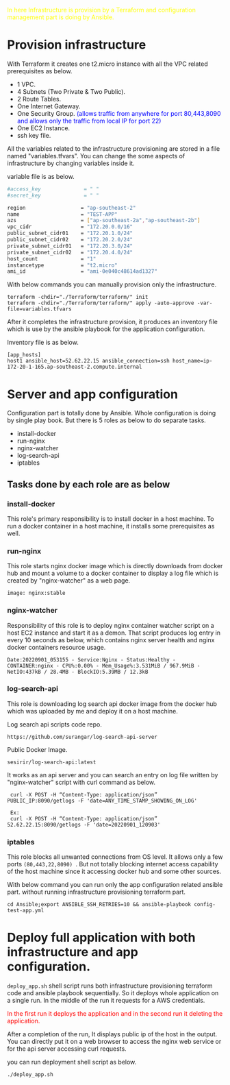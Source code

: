 <span style="color: yellow"> In here Infrastructure is provision by a Terraform and configuration management part is doing by Ansible. </span>

# Provision infrastructure

With Terraform it creates one t2.micro instance with all the VPC related prerequisites as below.

* 1 VPC.
* 4 Subnets (Two Private & Two Public).
* 2 Route Tables.
* One Internet Gateway.
* One Security Group. <span style="color: blue">(allows traffic from anywhere for port 80,443,8090 and allows only the traffic from local IP for port 22)</span>
* One EC2 Instance.
* ssh key file.

All the variables related to the infrastructure provisioning are stored in a file named "variables.tfvars". You can change the some aspects of infrastructure by changing variables inside it.

variable file is as below.

```sh
#access_key              = " "
#secret_key              = " "

region                  = "ap-southeast-2"
name                    = "TEST-APP"  
azs                     = ["ap-southeast-2a","ap-southeast-2b"]
vpc_cidr                = "172.20.0.0/16"
public_subnet_cidr01    = "172.20.1.0/24"
public_subnet_cidr02    = "172.20.2.0/24"
private_subnet_cidr01   = "172.20.3.0/24"
private_subnet_cidr02   = "172.20.4.0/24"
host_count              = "1"
instancetype            = "t2.micro"
ami_id                  = "ami-0e040c48614ad1327"
```

With below commands you can manually provision only the infrastructure.
```
terraform -chdir="./Terraform/terraform/" init
terraform -chdir="./Terraform/terraform/" apply -auto-approve -var-file=variables.tfvars
```

After it completes the infrastructure provision, it produces an inventory file which is use by the ansible playbook for the application configuration.

Inventory file is as below.
```
[app_hosts]
host1 ansible_host=52.62.22.15 ansible_connection=ssh host_name=ip-172-20-1-165.ap-southeast-2.compute.internal
```

# Server and app configuration

Configuration part is totally done by Ansible. Whole configuration is doing by single play book. But there is 5 roles as below to do separate tasks.

- install-docker
- run-nginx
- nginx-watcher
- log-search-api
- iptables

## Tasks done by each role are as below
### install-docker
This role's primary responsibility is to install docker in a host machine. To run a docker container in a host machine, it installs some prerequisites as well.


### run-nginx
This role starts nginx docker image which is directly downloads from docker hub and mount a volume to a docker container to display a log file which is created by "nginx-watcher" as a web page.
```
image: nginx:stable
```

### nginx-watcher
Responsibility of this role is to deploy nginx container watcher script on a host EC2 instance and start it as a demon. That script produces log entry in every 10 seconds as below, which contains nginx server health and nginx docker containers resource usage.
```
Date:20220901_053155 - Service:Nginx - Status:Healthy - CONTAINER:nginx - CPU%:0.00% - Mem_Usage%:3.531MiB / 967.9MiB - NetIO:437kB / 28.4MB - BlockIO:5.39MB / 12.3kB
```

### log-search-api
This role is downloading log search api docker image from the docker hub which was uploaded by me and deploy it on a host machine.

Log search api scripts code repo.
```
https://github.com/surangar/log-search-api-server
```
Public Docker Image.
```
sesirir/log-search-api:latest
```
It works as an api server and you can search an entry on log file written by "nginx-watcher" script with curl command as below.
```
 curl -X POST -H “Content-Type: application/json” PUBLIC_IP:8090/getlogs -F 'date=ANY_TIME_STAMP_SHOWING_ON_LOG'

 Ex: 
 curl -X POST -H “Content-Type: application/json” 52.62.22.15:8090/getlogs -F 'date=20220901_120903'
```
### iptables
This role blocks all unwanted connections from OS level. It allows only a few ports ```(80,443,22,8090) ```. But not totally blocking internet access capability of the host machine since it accessing docker hub and some other sources.


With below command you can run only the app configuration related ansible part. without running infrastructure provisioning terraform part.
```
cd Ansible;export ANSIBLE_SSH_RETRIES=10 && ansible-playbook config-test-app.yml
```

# Deploy full application with both infrastructure and app configuration.

```deploy_app.sh``` shell script runs both infrastructure provisioning terraform code and ansible playbook sequentially. So it deploys whole application on a single run.
In the middle of the run it requests for a AWS credentials. 

<span style="color: red"> In the first run it deploys the application and in the second run it deleting the application. </span>

After a completion of the run, It displays public ip of the host in the output. You can directly put it on a web browser to access the nginx web service or for the api server accessing curl requests.

you can run deployment shell script as below.
```
./deploy_app.sh 
```